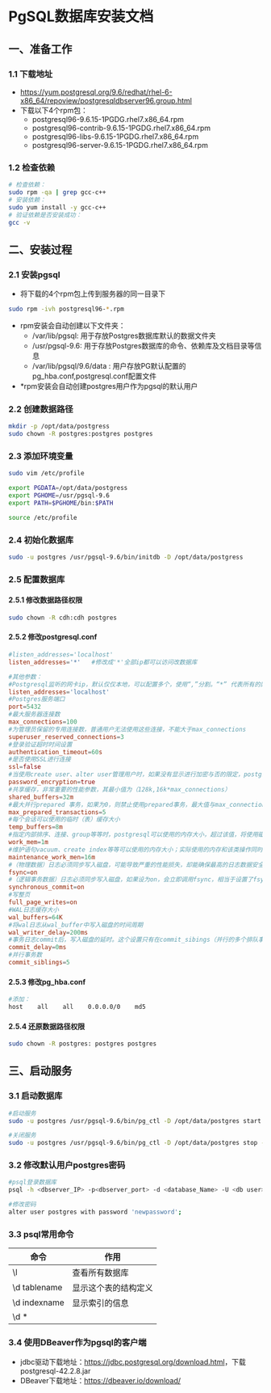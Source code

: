 # PgSQL数据库安装文档

## 一、准备工作

### 1.1 下载地址

* <https://yum.postgresql.org/9.6/redhat/rhel-6-x86_64/repoview/postgresqldbserver96.group.html>
* 下载以下4个rpm包：
  * postgresql96-9.6.15-1PGDG.rhel7.x86_64.rpm
  * postgresql96-contrib-9.6.15-1PGDG.rhel7.x86_64.rpm
  * postgresql96-libs-9.6.15-1PGDG.rhel7.x86_64.rpm
  * postgresql96-server-9.6.15-1PGDG.rhel7.x86_64.rpm

### 1.2 检查依赖

```bash
# 检查依赖：
sudo rpm -qa | grep gcc-c++
# 安装依赖：
sudo yum install -y gcc-c++
# 验证依赖是否安装成功：
gcc -v
```

## 二、安装过程

### 2.1 安装pgsql

* 将下载的4个rpm包上传到服务器的同一目录下

```bash
sudo rpm -ivh postgresql96-*.rpm
```

* rpm安装会自动创建以下文件夹：
  * /var/lib/pgsql: 用于存放Postgres数据库默认的数据文件夹
  * /usr/pgsql-9.6: 用于存放Postgres数据库的命令、依赖库及文档目录等信息
  * /var/lib/pgsql/9.6/data : 用户存放PG默认配置的pg_hba.conf,postgresql.conf配置文件
* *rpm安装会自动创建postgres用户作为pgsql的默认用户

### 2.2 创建数据路径

```bash
mkdir -p /opt/data/postgress
sudo chown -R postgres:postgres postgres
```

### 2.3 添加环境变量

```bash
sudo vim /etc/profile

export PGDATA=/opt/data/postgress
export PGHOME=/usr/pgsql-9.6
export PATH=$PGHOME/bin:$PATH

source /etc/profile
```

### 2.4 初始化数据库

```bash
sudo -u postgres /usr/pgsql-9.6/bin/initdb -D /opt/data/postgress
```

### 2.5 配置数据库

#### 2.5.1 修改数据路径权限

```bash
sudo chown -R cdh:cdh postgres
```

#### 2.5.2 修改postgresql.conf

```conf
#listen_addresses='localhost'
listen_addresses='*'   #修改成'*'全部ip都可以访问改数据库

#其他参数：
#Postgresql监听的网卡ip，默认仅仅本地，可以配置多个，使用“,”分割。“*” 代表所有的网卡ip
listen_addresses='localhost'
#Postgres服务端口
port=5432 
#最大服务器连接数
max_connections=100
#为管理员保留的专用连接数，普通用户无法使用这些连接，不能大于max_connections
superuser_reserved_connections=3
#登录验证超时时间设置
authentication_timeout=60s
#是否使用SSL进行连接
ssl=false
#当使用create user、alter user管理用户时，如果没有显示进行加密与否的限定，postgresql服务器是否自动进行密码密
password_encryption=true
#共享缓存，非常重要的性能参数，其最小值为（128k,16k*max_connections）
shared_buffers=32m
#最大并行prepared 事务，如果为0，则禁止使用prepared事务，最大值与max_connections相同
max_prepared_transactions=5
#每个会话可以使用的临时（表）缓存大小
temp_buffers=8m
#指定内部排序、连接、group等等时，postgresql可以使用的内存大小，超过该值，将使用磁盘临时文件；实际使用的内存该类操作同时执行的数目相乘
work_mem=1m
#维护语句vacuum、create index等等可以使用的内存大小；实际使用的内存和该类操作同时执行的数目相乘
maintenance_work_men=16m
#（物理数据）日志必须同步写入磁盘，可能导致严重的性能损失，却能确保最高的日志数据安全
fsync=on
#（逻辑事务数据）日志必须同步写入磁盘，如果设为on，会立即调用fsync，相当于设置了fsync=on
synchronous_commit=on
#写整页
full_page_writes=on
#WAL日志缓存大小
wal_buffers=64K
#将wal日志从wal_buffer中写入磁盘的时间周期
wal_writer_delay=200ms
#事务日志commit后，写入磁盘的延时。这个设置只有在commit_sibings（并行的多个排队事务）在延时内存在是才有效
commit_delay=0ms
#并行事务数
commit_siblings=5
```

#### 2.5.3 修改pg_hba.conf

```bash
#添加：
host    all    all    0.0.0.0/0    md5
```

#### 2.5.4 还原数据路径权限

```bash
sudo chown -R postgres: postgres postgres
```

## 三、启动服务

### 3.1 启动数据库

```bash
#启动服务
sudo -u postgres /usr/pgsql-9.6/bin/pg_ctl -D /opt/data/postgres start

#关闭服务
sudo -u postgres /usr/pgsql-9.6/bin/pg_ctl -D /opt/data/postgres stop -m fast
```

### 3.2 修改默认用户postgres密码

```bash
#psql登录数据库
psql -h <dbserver_IP> -p<dbserver_port> -d <database_Name> -U <db user>

#修改密码
alter user postgres with password 'newpassword';
```

### 3.3 psql常用命令

| 命令         | 作用                 |
| ------------ | -------------------- |
| \l           | 查看所有数据库       |
| \d tablename | 显示这个表的结构定义 |
| \d indexname | 显示索引的信息       |
| \d *         |                      |

### 3.4 使用DBeaver作为pgsql的客户端

* jdbc驱动下载地址：<https://jdbc.postgresql.org/download.html>，下载postgresql-42.2.8.jar
* DBeaver下载地址：<https://dbeaver.io/download/>
